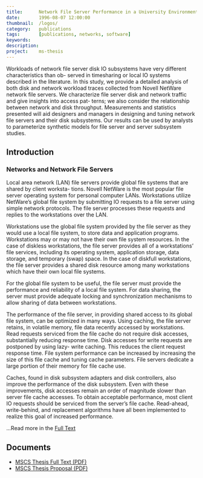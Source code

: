 ```yaml
---
title:      Network File Server Performance in a University Environment - A Case Study
date:       1996-08-07 12:00:00
thumbnail:  /logos/
category:   publications
tags:       [publications, networks, software]
keywords:   
description:
project:    ms-thesis
---
```

Workloads of network file server disk IO subsystems have very different
characteristics than ob- served in timesharing or local IO systems
described in the literature. In this study, we provide a detailed
analysis of both disk and network workload traces collected from Novell
NetWare network file servers. We characterize file server disk and
network traffic and give insights into access pat- terns; we also
consider the relationship between network and disk throughput.
Measurements and statistics presented will aid designers and managers in
designing and tuning network file servers and their disk subsystems. Our
results can be used by analysts to parameterize synthetic models for
file server and server subsystem studies.

## Introduction

### Networks and Network File Servers

Local area network (LAN) file servers provide global file systems that
are shared by client worksta- tions. Novell NetWare is the most popular
file server operating system for personal computer LANs. Workstations
utilize NetWare’s global file system by submitting IO requests to a file
server using simple network protocols. The file server processes these
requests and replies to the workstations over the LAN.

Workstations use the global file system provided by the file server as
they would use a local file system, to store data and application
programs. Workstations may or may not have their own file system
resources. In the case of diskless workstations, the file server
provides all of a workstations’ file services, including its operating
system, application storage, data storage, and temporary (swap) space.
In the case of diskfull workstations, the file server provides a shared
disk resource among many workstations which have their own local file
systems.

For the global file system to be useful, the file server must provide
the performance and reliability of a local file system. For data
sharing, the server must provide adequate locking and synchronization
mechanisms to allow sharing of data between workstations.

The performance of the file server, in providing shared access to its
global file system, can be optimized in many ways. Using caching, the
file server retains, in volatile memory, file data recently accessed by
workstations. Read requests serviced from the file cache do not require
disk accesses, substantially reducing response time. Disk accesses for
write requests are postponed by using lazy- write caching. This reduces
the client request response time. File system performance can be
increased by increasing the size of this file cache and tuning cache
parameters. File servers dedicate a large portion of their memory for
file cache use.

Caches, found in disk subsystem adapters and disk controllers, also
improve the performance of the disk subsystem. Even with these
improvements, disk accesses remain an order of magnitude slower than
server file cache accesses. To obtain acceptable performance, most
client IO requests should be serviced from the server’s file cache.
Read-ahead, write-behind, and replacement algorithms have all been
implemented to realize this goal of increased performance.

...Read more in the [Full Text]({{site.filesurl}}/publications/MSCS-Thesis.pdf)

## Documents

* [MSCS Thesis Full Text (PDF)]({{site.filesurl}}/publications/MSCS-Thesis.pdf)
* [MSCS Thesis Proposal (PDF)]({{site.filesurl}}/publications/MSCS-Thesis-Proposal.pdf)